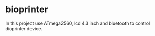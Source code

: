# bioprinter
In this project use ATmega2560, lcd 4.3 inch and bluetooth to control dioprinter device.
